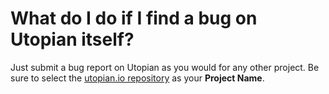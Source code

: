# What do I do if I find a bug on Utopian itself?

Just submit a bug report on Utopian as you would for any other project. Be sure to select the [utopian.io repository](https://github.com/utopian-io/utopian.io) as your **Project Name**.
